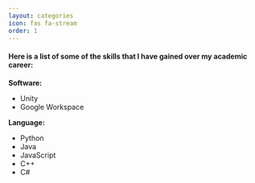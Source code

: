 ```yaml
---
layout: categories
icon: fas fa-stream
order: 1
---
```

#### Here is a list of some of the skills that I have gained over my academic career:

**Software:**
<ul>
  <li>Unity</li>
  <li>Google Workspace</li>
</ul>


**Language:**
<ul>
  <li>Python</li>
  <li>Java</li>
  <li>JavaScript</li>
  <li>C++</li>
  <li>C#</li>
</ul>
